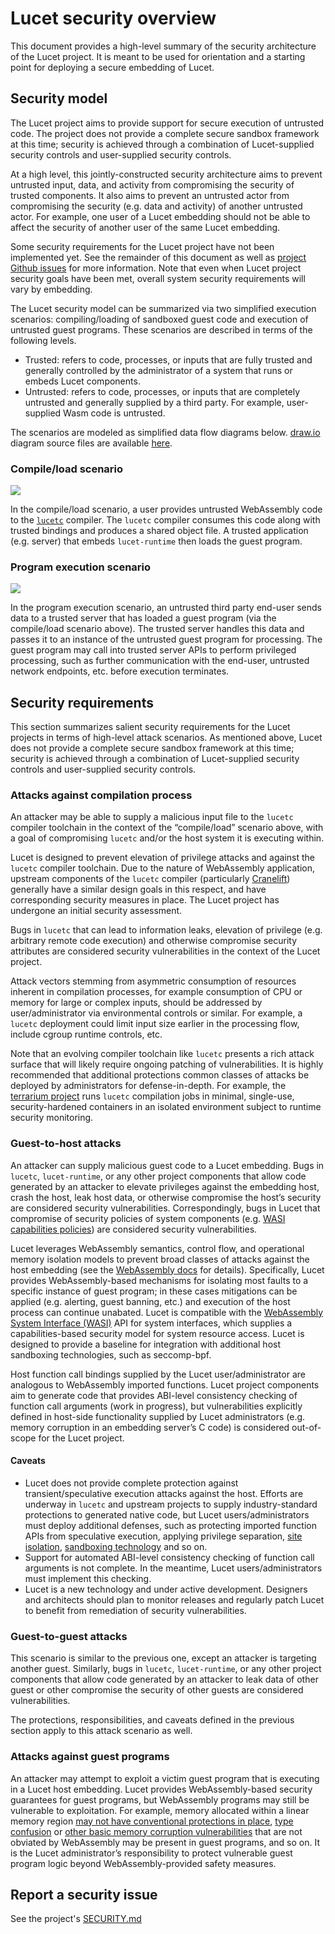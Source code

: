 # Lucet security overview

This document provides a high-level summary of the security architecture of the Lucet project. It is meant to be used for orientation and a starting point for deploying a secure embedding of Lucet.

## Security model

The Lucet project aims to provide support for secure execution of untrusted code. The project does not provide a complete secure sandbox framework at this time; security is achieved through a combination of Lucet-supplied security controls and user-supplied security controls.

At a high level, this jointly-constructed security architecture aims to prevent untrusted input, data, and activity from compromising the security of trusted components. It also aims to prevent an untrusted actor from compromising the security (e.g. data and activity) of another untrusted actor. For example, one user of a Lucet embedding should not be able to affect the security of another user of the same Lucet embedding.

Some security requirements for the Lucet project have not been implemented yet. See the remainder of this document as well as [project Github issues](https://github.com/bytecodealliance/lucet/issues) for more information. Note that even when Lucet project security goals have been met, overall system security requirements will vary by embedding.

The Lucet security model can be summarized via two simplified execution scenarios: compiling/loading of sandboxed guest code and execution of untrusted guest programs. These scenarios are described in terms of the following levels.

- Trusted: refers to code, processes, or inputs that are fully trusted and generally controlled by the administrator of a system that runs or embeds Lucet components.
- Untrusted: refers to code, processes, or inputs that are completely untrusted and generally supplied by a third party. For example, user-supplied Wasm code is untrusted.

The scenarios are modeled as simplified data flow diagrams below. [draw.io](https://draw.io) diagram source files are available [here](assets/lucet_dfds.xml).

### Compile/load scenario

![](assets/security_dfd_cl.png)

In the compile/load scenario, a user provides untrusted WebAssembly code to the [`lucetc`](https://github.com/bytecodealliance/lucet/tree/main/lucetc) compiler. The `lucetc` compiler consumes this code along with trusted bindings and produces a shared object file. A trusted application (e.g. server) that embeds `lucet-runtime` then loads the guest program.

### Program execution scenario

![](assets/security_dfd_pe.png)

In the program execution scenario, an untrusted third party end-user sends data to a trusted server that has loaded a guest program (via the compile/load scenario above). The trusted server handles this data and passes it to an instance of the untrusted guest program for processing. The guest program may call into trusted server APIs to perform privileged processing, such as further communication with the end-user, untrusted network endpoints, etc. before execution terminates.

## Security requirements

This section summarizes salient security requirements for the Lucet projects in terms of high-level attack scenarios. As mentioned above, Lucet does not provide a complete secure sandbox framework at this time; security is achieved through a combination of Lucet-supplied security controls and user-supplied security controls.

### Attacks against compilation process

An attacker may be able to supply a malicious input file to the `lucetc` compiler toolchain in the context of the “compile/load” scenario above, with a goal of compromising `lucetc` and/or the host system it is executing within.

Lucet is designed to prevent elevation of privilege attacks and against the `lucetc` compiler toolchain. Due to the nature of WebAssembly application, upstream components of the `lucetc` compiler (particularly [Cranelift](https://github.com/bytecodealliance/cranelift)) generally have a similar design goals in this respect, and have corresponding security measures in place. The Lucet project has undergone an initial security assessment.

Bugs in `lucetc` that can lead to information leaks, elevation of privilege (e.g. arbitrary remote code execution) and otherwise compromise security attributes are considered security vulnerabilities in the context of the Lucet project.

Attack vectors stemming from asymmetric consumption of resources inherent in compilation processes, for example consumption of CPU or memory for large or complex inputs, should be addressed by user/administrator via environmental controls or similar. For example, a `lucetc` deployment could limit input size earlier in the processing flow, include cgroup runtime controls, etc.

Note that an evolving compiler toolchain like `lucetc` presents a rich attack surface that will likely require ongoing patching of vulnerabilities. It is highly recommended that additional protections common classes of attacks be deployed by administrators for defense-in-depth. For example, the [terrarium project](https://wasm.fastlylabs.com/) runs `lucetc` compilation jobs in minimal, single-use, security-hardened containers in an isolated environment subject to runtime security monitoring.

### Guest-to-host attacks

An attacker can supply malicious guest code to a Lucet embedding. Bugs in `lucetc`, `lucet-runtime`, or any other project components that allow code generated by an attacker to elevate privileges against the embedding host, crash the host, leak host data, or otherwise compromise the host’s security are considered security vulnerabilities. Correspondingly, bugs in Lucet that compromise of security policies of system components (e.g. [WASI capabilities policies](https://github.com/bytecodealliance/wasmtime/blob/main/docs/WASI-overview.md)) are considered security vulnerabilities.

Lucet leverages WebAssembly semantics, control flow, and operational memory isolation models to prevent broad classes of attacks against the host embedding (see the [WebAssembly docs](https://webassembly.org/docs/security/) for details). Specifically, Lucet provides WebAssembly-based mechanisms for isolating most faults to a specific instance of guest program; in these cases mitigations can be applied (e.g. alerting, guest banning, etc.) and execution of the host process can continue unabated. Lucet is compatible with the [WebAssembly System Interface (WASI)](https://wasi.dev) API for system interfaces, which supplies a capabilities-based security model for system resource access. Lucet is designed to provide a baseline for integration with additional host sandboxing technologies, such as seccomp-bpf.

Host function call bindings supplied by the Lucet user/administrator are analogous to WebAssembly imported functions. Lucet project components aim to generate code that provides ABI-level consistency checking of function call arguments (work in progress), but vulnerabilities explicitly defined in host-side functionality supplied by Lucet administrators (e.g. memory corruption in an embedding server’s C code) is considered out-of-scope for the Lucet project.

#### Caveats

- Lucet does not provide complete protection against transient/speculative execution attacks against the host. Efforts are underway in `lucetc` and upstream projects to supply industry-standard protections to generated native code, but Lucet users/administrators must deploy additional defenses, such as protecting imported function APIs from speculative execution, applying privilege separation, [site isolation](https://www.chromium.org/Home/chromium-security/site-isolation), [sandboxing technology](https://wiki.mozilla.org/Security/Sandbox/Seccomp#Intro_to_seccomp_and_seccomp-bpf) and so on.
- Support for automated ABI-level consistency checking of function call arguments is not complete. In the meantime, Lucet users/administrators must implement this checking.
- Lucet is a new technology and under active development. Designers and architects should plan to monitor releases and regularly patch Lucet to benefit from remediation of security vulnerabilities.

### Guest-to-guest attacks

This scenario is similar to the previous one, except an attacker is targeting another guest. Similarly, bugs in `lucetc`, `lucet-runtime`, or any other project components that allow code generated by an attacker to leak data of other guest or other compromise the security of other guests are considered vulnerabilities.

The protections, responsibilities, and caveats defined in the previous section apply to this attack scenario as well.

### Attacks against guest programs

An attacker may attempt to exploit a victim guest program that is executing in a Lucet host embedding. Lucet provides WebAssembly-based security guarantees for guest programs, but WebAssembly programs may still be vulnerable to exploitation. For example, memory allocated within a linear memory region [may not have conventional protections in place](https://00f.net/2018/11/25/webassembly-doesnt-make-unsafe-languages-safe/), [type confusion](https://www.fastly.com/blog/hijacking-control-flow-webassembly) or [other basic memory corruption vulnerabilities](https://i.blackhat.com/us-18/Thu-August-9/us-18-Lukasiewicz-WebAssembly-A-New-World-of-Native_Exploits-On-The-Web-wp.pdf) that are not obviated by WebAssembly may be present in guest programs, and so on. It is the Lucet administrator’s responsibility to protect vulnerable guest program logic beyond WebAssembly-provided safety measures.

## Report a security issue

See the project's [SECURITY.md](../../SECURITY.md)
